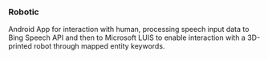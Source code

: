 ### Robotic
Android App for interaction with human, processing speech input data to Bing Speech API and then to Microsoft LUIS to enable interaction with a 3D-printed robot through mapped entity keywords. 
